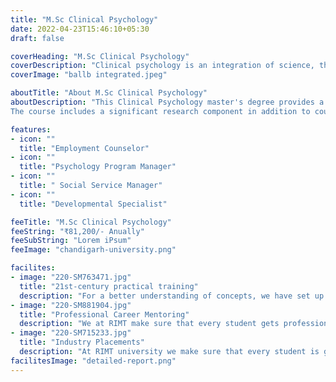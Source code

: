```yaml
---
title: "M.Sc Clinical Psychology"
date: 2022-04-23T15:46:10+05:30
draft: false

coverHeading: "M.Sc Clinical Psychology"
coverDescription: "Clinical psychology is an integration of science, theory and clinical knowledge for the purpose of understanding, preventing, and relieving psychologically-based distress or dysfunction"
coverImage: "ballb integrated.jpeg"

aboutTitle: "About M.Sc Clinical Psychology"
aboutDescription: "This Clinical Psychology master's degree provides a thorough grasp of mental health issues.
The course includes a significant research component in addition to courses that expand your understanding of the etiology and treatment of a variety of psychological diseases and behavioral difficulties.A postgraduate statistics module will provide you with intensive instruction in research methodologies, and you will write a postgraduate dissertation on a relevant topic."

features:
- icon: ""
  title: "Employment Counselor"
- icon: ""
  title: "Psychology Program Manager"
- icon: ""
  title: " Social Service Manager"
- icon: ""
  title: "Developmental Specialist"

feeTitle: "M.Sc Clinical Psychology"
feeString: "₹81,200/- Anually"
feeSubString: "Lorem iPsum"
feeImage: "chandigarh-university.png"

facilites:
- image: "220-SM763471.jpg"
  title: "21st-century practical training"
  description: "For a better understanding of concepts, we have set up advanced 21st-century tools equipped with advanced training methods so that students can learn every concept practically in a better way."
- image: "220-SM881904.jpg"
  title: "Professional Career Mentoring"
  description: "We at RIMT make sure that every student gets professional career mentoring from the industry experts to set career targets & for this we have created a career & placement cell too."
- image: "220-SM715233.jpg"
  title: "Industry Placements"
  description: "At RIMT university we make sure that every student is getting placed, each year more than 500 companies visit the campus of RIMT to hire our brightest of the talents"
facilitesImage: "detailed-report.png"
---
```


